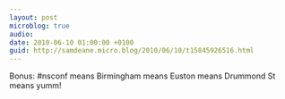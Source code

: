 ```yaml
---
layout: post
microblog: true
audio: 
date: 2010-06-10 01:00:00 +0100
guid: http://samdeane.micro.blog/2010/06/10/t15845926516.html
---
```

Bonus: #nsconf means Birmingham means Euston means Drummond St means yumm!
